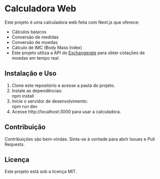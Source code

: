 # Calculadora Web

Este projeto é uma calculadora web feita com Next.js que oferece:

- Cálculos básicos  
- Conversão de medidas  
- Conversão de moedas  
- Cálculo de IMC (Body Mass Index)  
- Este projeto utiliza a API do [Exchangerate](https://www.exchangerate-api.com/) para obter cotações de moedas em tempo real.

## Instalação e Uso
1. Clone este repositório e acesse a pasta do projeto.  
2. Instale as dependências:  
   npm install
3. Inicie o servidor de desenvolvimento:  
   npm run dev
4. Acesse http://localhost:3000 para usar a calculadora.

## Contribuição
Contribuições são bem-vindas. Sinta-se à vontade para abrir Issues e Pull Requests.

## Licença
Este projeto está sob a licença MIT.